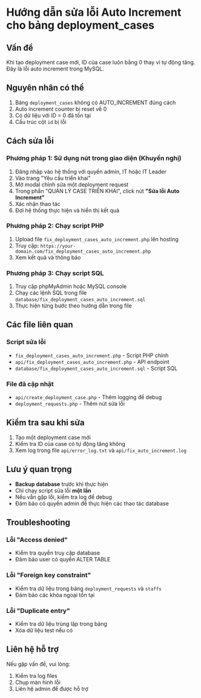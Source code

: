 # Hướng dẫn sửa lỗi Auto Increment cho bảng deployment_cases

## Vấn đề
Khi tạo deployment case mới, ID của case luôn bằng 0 thay vì tự động tăng. Đây là lỗi auto increment trong MySQL.

## Nguyên nhân có thể
1. Bảng `deployment_cases` không có AUTO_INCREMENT đúng cách
2. Auto increment counter bị reset về 0
3. Có dữ liệu với ID = 0 đã tồn tại
4. Cấu trúc cột `id` bị lỗi

## Cách sửa lỗi

### Phương pháp 1: Sử dụng nút trong giao diện (Khuyến nghị)
1. Đăng nhập vào hệ thống với quyền admin, IT hoặc IT Leader
2. Vào trang "Yêu cầu triển khai"
3. Mở modal chỉnh sửa một deployment request
4. Trong phần "QUẢN LÝ CASE TRIỂN KHAI", click nút **"Sửa lỗi Auto Increment"**
5. Xác nhận thao tác
6. Đợi hệ thống thực hiện và hiển thị kết quả

### Phương pháp 2: Chạy script PHP
1. Upload file `fix_deployment_cases_auto_increment.php` lên hosting
2. Truy cập: `https://your-domain.com/fix_deployment_cases_auto_increment.php`
3. Xem kết quả và thông báo

### Phương pháp 3: Chạy script SQL
1. Truy cập phpMyAdmin hoặc MySQL console
2. Chạy các lệnh SQL trong file `database/fix_deployment_cases_auto_increment.sql`
3. Thực hiện từng bước theo hướng dẫn trong file

## Các file liên quan

### Script sửa lỗi
- `fix_deployment_cases_auto_increment.php` - Script PHP chính
- `api/fix_deployment_cases_auto_increment.php` - API endpoint
- `database/fix_deployment_cases_auto_increment.sql` - Script SQL

### File đã cập nhật
- `api/create_deployment_case.php` - Thêm logging để debug
- `deployment_requests.php` - Thêm nút sửa lỗi

## Kiểm tra sau khi sửa
1. Tạo một deployment case mới
2. Kiểm tra ID của case có tự động tăng không
3. Xem log trong file `api/error_log.txt` và `api/fix_auto_increment.log`

## Lưu ý quan trọng
- **Backup database** trước khi thực hiện
- Chỉ chạy script sửa lỗi **một lần**
- Nếu vẫn gặp lỗi, kiểm tra log để debug
- Đảm bảo có quyền admin để thực hiện các thao tác database

## Troubleshooting

### Lỗi "Access denied"
- Kiểm tra quyền truy cập database
- Đảm bảo user có quyền ALTER TABLE

### Lỗi "Foreign key constraint"
- Kiểm tra dữ liệu trong bảng `deployment_requests` và `staffs`
- Đảm bảo các khóa ngoại tồn tại

### Lỗi "Duplicate entry"
- Kiểm tra dữ liệu trùng lặp trong bảng
- Xóa dữ liệu test nếu có

## Liên hệ hỗ trợ
Nếu gặp vấn đề, vui lòng:
1. Kiểm tra log files
2. Chụp màn hình lỗi
3. Liên hệ admin để được hỗ trợ
